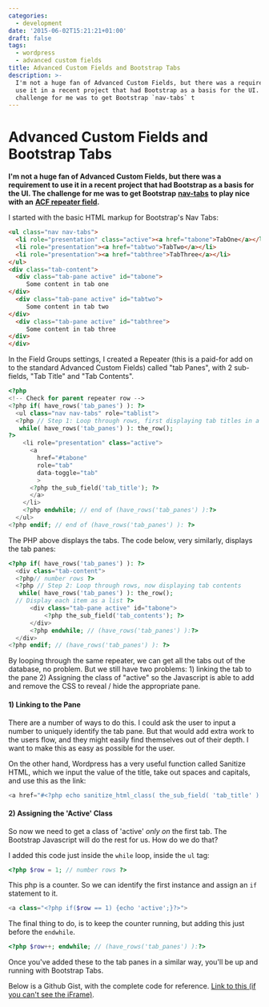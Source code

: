 ```yaml
---
categories:
  - development
date: '2015-06-02T15:21:21+01:00'
draft: false
tags:
  - wordpress
  - advanced custom fields
title: Advanced Custom Fields and Bootstrap Tabs
description: >-
  I'm not a huge fan of Advanced Custom Fields, but there was a requirement to
  use it in a recent project that had Bootstrap as a basis for the UI. The
  challenge for me was to get Bootstrap `nav-tabs` t
---
```


# Advanced Custom Fields and Bootstrap Tabs

**I'm not a huge fan of Advanced Custom Fields, but there was a requirement to use it in a recent project that had Bootstrap as a basis for the UI. The challenge for me was to get Bootstrap** [**nav-tabs**](http://getbootstrap.com/components/#nav-tabs) **to play nice with an** [**ACF repeater field**](http://www.advancedcustomfields.com/resources/querying-the-database-for-repeater-sub-field-values/)**.**

I started with the basic HTML markup for Bootstrap's Nav Tabs:

```html
<ul class="nav nav-tabs">
  <li role="presentation" class="active"><a href="tabone">TabOne</a></li>
  <li role="presentation"><a href="tabtwo">TabTwo</a></li>
  <li role="presentation"><a href="tabthree">TabThree</a></li>
</ul>
<div class="tab-content">
  <div class="tab-pane active" id="tabone">
     Some content in tab one
</div>
  <div class="tab-pane active" id="tabtwo">
     Some content in tab two
</div>
  <div class="tab-pane active" id="tabthree">
     Some content in tab three
</div>
</div>
```

In the Field Groups settings, I created a Repeater (this is a paid-for add on to the standard Advanced Custom Fields) called "tab Panes", with 2 sub-fields, "Tab Title" and "Tab Contents".

```php
<?php
<!-- Check for parent repeater row -->
<?php if( have_rows('tab_panes') ): ?>
  <ul class="nav nav-tabs" role="tablist">
  <?php // Step 1: Loop through rows, first displaying tab titles in a list
   while( have_rows('tab_panes') ): the_row();
?>
    <li role="presentation" class="active">
      <a
        href="#tabone"
        role="tab"
        data-toggle="tab"
        >
      <?php the_sub_field('tab_title'); ?>
      </a>
    </li>
    <?php endwhile; // end of (have_rows('tab_panes') ):?>
  </ul>
<?php endif; // end of (have_rows('tab_panes') ): ?>
```

The PHP above displays the tabs. The code below, very similarly, displays the tab panes:

```php
<?php if( have_rows('tab_panes') ): ?>
  <div class="tab-content">
  <?php// number rows ?>
  <?php // Step 2: Loop through rows, now displaying tab contents
   while( have_rows('tab_panes') ): the_row();
  // Display each item as a list ?>
      <div class="tab-pane active" id="tabone">
          <?php the_sub_field('tab_contents'); ?>
      </div>
      <?php endwhile; // (have_rows('tab_panes') ):?>
  </div>
<?php endif; // (have_rows('tab_panes') ): ?>
```

By looping through the same repeater, we can get all the tabs out of the database, no problem. But we still have two problems: 1) linking the tab to the pane 2) Assigning the class of "active" so the Javascript is able to add and remove the CSS to reveal / hide the appropriate pane.

#### 1) Linking to the Pane

There are a number of ways to do this. I could ask the user to input a number to uniquely identify the tab pane. But that would add extra work to the users flow, and they might easily find themselves out of their depth. I want to make this as easy as possible for the user.

On the other hand, Wordpress has a very useful function called Sanitize HTML, which we input the value of the title, take out spaces and capitals, and use this as the link:

```php
<a href="#<?php echo sanitize_html_class( the_sub_field( 'tab_title' ) ); ?>"
```

#### 2) Assigning the 'Active' Class

So now we need to get a class of 'active' _only on_ the first tab. The Bootstrap Javascript will do the rest for us. How do we do that?

I added this code just inside the `while` loop, inside the `ul` tag:

```php
<?php $row = 1; // number rows ?>
```

This php is a counter. So we can identify the first instance and assign an `if` statement to it.

```php
<a class="<?php if($row == 1) {echo 'active';}?>">
```

The final thing to do, is to keep the counter running, but adding this just before the `endwhile`.

```php
<?php $row++; endwhile; // (have_rows('tab_panes') ):?>
```

Once you've added these to the tab panes in a similar way, you'll be up and running with Bootstrap Tabs.

Below is a Github Gist, with the complete code for reference. [Link to this (if you can't see the iFrame)](https://gist.github.com/endymion1818/478d86025f41c8060888).
